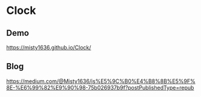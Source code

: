 # Clock

## Demo
https://misty1636.github.io/Clock/

## Blog
https://medium.com/@Misty1636/js%E5%9C%B0%E4%B8%8B%E5%9F%8E-%E6%99%82%E9%90%98-75b026937b9f?postPublishedType=repub
